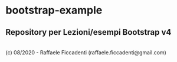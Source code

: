 # bootstrap-example
<h2><strong> Repository per Lezioni/esempi Bootstrap v4 </strong></h2>
<br>
(c) 08/2020 - Raffaele Ficcadenti (raffaele.ficcadenti@gmail.com) <br>

